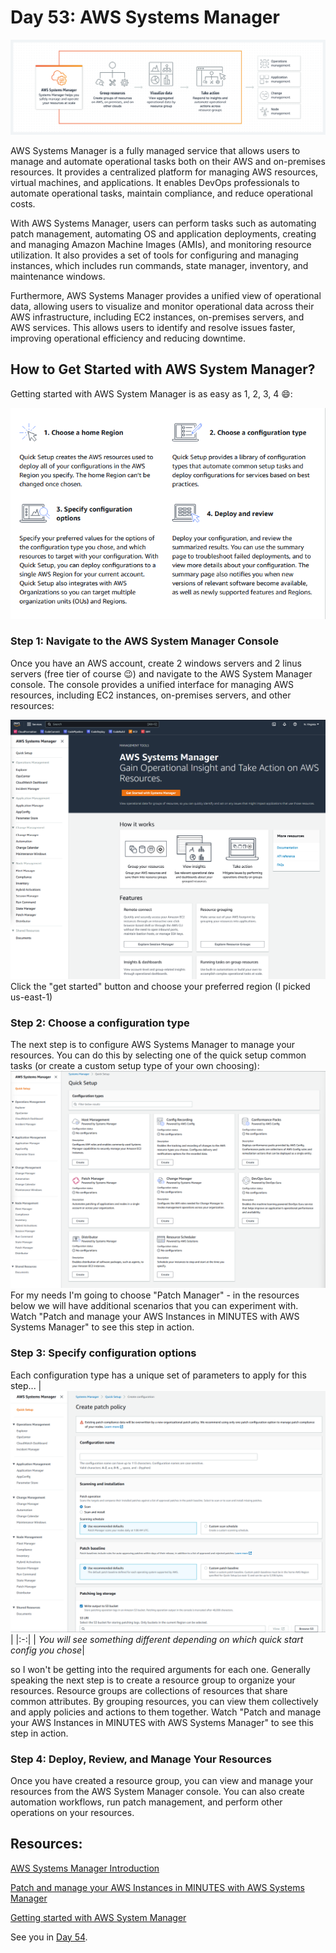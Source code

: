 # Day 53: AWS Systems Manager

![](images/day53-01.png)

AWS Systems Manager is a fully managed service that allows users to manage and automate operational tasks both on their AWS and on-premises resources. It provides a centralized platform for managing AWS resources, virtual machines, and applications. It enables DevOps professionals to automate operational tasks, maintain compliance, and reduce operational costs.

With AWS Systems Manager, users can perform tasks such as automating patch management, automating OS and application deployments, creating and managing Amazon Machine Images (AMIs), and monitoring resource utilization. It also provides a set of tools for configuring and managing instances, which includes run commands, state manager, inventory, and maintenance windows.

Furthermore, AWS Systems Manager provides a unified view of operational data, allowing users to visualize and monitor operational data across their AWS infrastructure, including EC2 instances, on-premises servers, and AWS services. This allows users to identify and resolve issues faster, improving operational efficiency and reducing downtime.

## How to Get Started with AWS System Manager?

Getting started with AWS System Manager is as easy as 1, 2, 3, 4 😄:

![](images/day53-03.png)

### Step 1: Navigate to the AWS System Manager Console

Once you have an AWS account, create 2 windows servers and 2 linus servers (free tier of course 😉) and navigate to the AWS System Manager console. The console provides a unified interface for managing AWS resources, including EC2 instances, on-premises servers, and other resources:

![](images/day53-02.png)
Click the "get started" button and choose your preferred region (I picked us-east-1)

### Step 2: Choose a configuration type

The next step is to configure AWS Systems Manager to manage your resources. You can do this by selecting one of the quick setup common tasks (or create a custom setup type of your own choosing):
![](images/day53-04.png)
For my needs I'm going to choose "Patch Manager" - in the resources below we will have additional scenarios that you can experiment with. Watch "Patch and manage your AWS Instances in MINUTES with AWS Systems Manager" to see this step in action. 

### Step 3: Specify configuration options

Each configuration type has a unique set of parameters to apply for this step... 
|![](images/day53-05.png)|
|:-:|
| <i>You will see something different depending on which quick start config you chose</i>|

so I won't be getting into the required arguments for each one. Generally speaking the next step is to create a resource group to organize your resources. Resource groups are collections of resources that share common attributes. By grouping resources, you can view them collectively and apply policies and actions to them together. Watch "Patch and manage your AWS Instances in MINUTES with AWS Systems Manager" to see this step in action. 

### Step 4: Deploy, Review, and Manage Your Resources

Once you have created a resource group, you can view and manage your resources from the AWS System Manager console. You can also create automation workflows, run patch management, and perform other operations on your resources.

## Resources:
[AWS Systems Manager Introduction](https://youtu.be/pSVK-ingvfc)

[Patch and manage your AWS Instances in MINUTES with AWS Systems Manager](https://youtu.be/DEQFJba3h4M)

[Getting started with AWS System Manager](https://docs.aws.amazon.com/systems-manager/latest/userguide/getting-started-launch-managed-instance.html)

See you in [Day 54](day54.md).
